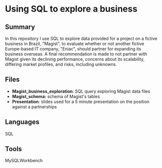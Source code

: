 # Using SQL to explore a business

## Summary
In this repository I use SQL to explore data provided for a project on a fictive business in Brazil, "Magist", to evaluate whether or not another fictive Europe-based IT company, "Eniac", should partner for expanding its business overseas. A final recommendation is made to not partner with Magist given its declining performance, concerns about its scalability, differing market profiles, and risks, including unknowns. 

## Files
- **Magist_business_exploration**: SQL query exploring Magist data files
- **Magist_schema:** schema of Magist's tables
- **Presentation**: slides used for a 5 minute presentation on the position against a partnerships

## Languages
SQL

## Tools
MySQLWorkbench
